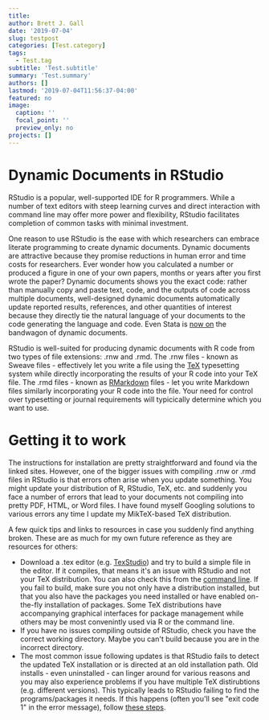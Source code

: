 ```yaml
---
title: 
author: Brett J. Gall
date: '2019-07-04'
slug: testpost
categories: [Test.category]
tags:
  - Test.tag
subtitle: 'Test.subtitle'
summary: 'Test.summary'
authors: []
lastmod: '2019-07-04T11:56:37-04:00'
featured: no
image:
  caption: ''
  focal_point: ''
  preview_only: no
projects: []
---
```


# Dynamic Documents in RStudio

RStudio is a popular, well-supported IDE for R programmers. While a number of text editors with steep learning curves and direct interaction with command line may offer more power and flexibility, RStudio facilitates completion of common tasks with minimal investment.

One reason to use RStudio is the ease with which researchers can embrace literate programming to create dynamic documents. Dynamic documents are attractive because they promise reductions in human error and time costs for researchers. Ever wonder how you calculated a number or produced a figure in one of your own papers, months or years after you first wrote the paper? Dynamic documents shows you the exact code: rather than manually copy and paste text, code, and the outputs of code across multiple documents, well-designed dynamic documents automatically update reported results, references, and other quantities of interest because they directly tie the natural language of your documents to the code generating the language and code. Even Stata is [now on](https://www.stata.com/features/overview/markdown/) the bandwagon of dynamic documents.

RStudio is well-suited for producing dynamic documents with R code from two types of file extensions: .rnw and .rmd. The .rnw files - known as Sweave files - effectively let you write a file using the [TeX](https://www.tug.org/begin.html) typesetting system while directly incorporating the results of your R code into your TeX file. The .rmd files - known as [RMarkdown](https://rmarkdown.rstudio.com/) files - let you write Markdown files similarly incorporating your R code into the file. Your need for control over typesetting or journal requirements will typicically determine which you want to use.

# Getting it to work

The instructions for installation are pretty straightforward and found via the linked sites. However, one of the bigger issues with compiling .rnw or .rmd files in RStudio is that errors often arise when you update something. You might update your distribution of R, RStudio, TeX, etc. and suddenly you face a number of errors that lead to your documents not compiling into pretty PDF, HTML, or Word files. I have found myself Googling solutions to various errors any time I update my MikTeX-based TeX distribution. 

A few quick tips and links to resources in case you suddenly find anything broken. These are as much for my own future reference as they are resources for others:

- Download a .tex editor (e.g. [TexStudio](https://www.texstudio.org/)) and try to build a simple file in the editor. If it compiles, that means it's an issue with RStudio and not your TeX distribution. You can also check this from the [command line](https://tex.stackexchange.com/questions/132704/how-to-build-knitr-document-from-the-command-line). If you fail to build, make sure you not only have a distribution installed, but that you also have the packages you need installed or have enabled on-the-fly installation of packages. Some TeX distributions have accompanying graphical interfaces for package management while others may be most convenintly used via R or the command line.
- If you have no issues compiling outside of RStudio, check you have the correct working directory. Maybe you can't build because you are in the incorrect directory.
- The most common issue following updates is that RStudio fails to detect the updated TeX installation or is directed at an old installation path. Old installs - even uninstalled - can linger around for various reasons and you may also experience problems if you have multiple TeX distirubtions (e.g. different versions). This typically leads to RStudio failing to find the programs/packages it needs. If this happens (often you'll see "exit code 1" in the error message), follow [these steps](https://tex.stackexchange.com/questions/429706/rstudio-not-detecting-miktex). 
